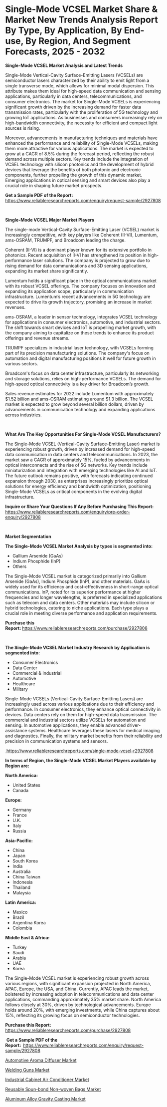 <p><h1>Single-Mode VCSEL Market Share & Market New Trends Analysis Report By Type, By Application, By End-use, By Region, And Segment Forecasts, 2025 - 2032</h1></p><p><strong>Single-Mode VCSEL Market Analysis and Latest Trends</strong></p>
<p><p>Single-Mode Vertical-Cavity Surface-Emitting Lasers (VCSELs) are semiconductor lasers characterized by their ability to emit light from a single transverse mode, which allows for minimal modal dispersion. This attribute makes them ideal for high-speed data communication and sensing applications, particularly in data centers, telecommunications, and consumer electronics. The market for Single-Mode VCSELs is experiencing significant growth driven by the increasing demand for faster data transmission rates, particularly with the proliferation of 5G technology and growing IoT applications. As businesses and consumers increasingly rely on high-bandwidth connectivity, the necessity for efficient and compact light sources is rising.</p><p>Moreover, advancements in manufacturing techniques and materials have enhanced the performance and reliability of Single-Mode VCSELs, making them more attractive for various applications. The market is expected to grow at a CAGR of 8.5% during the forecast period, reflecting the robust demand across multiple sectors. Key trends include the integration of VCSEL technology with silicon photonics and the development of hybrid devices that leverage the benefits of both photonic and electronic components, further propelling the growth of this dynamic market. Emerging applications in optical sensing and smart devices also play a crucial role in shaping future market prospects.</p></p>
<p><strong>Get a Sample PDF of the Report:&nbsp;</strong> <a href="https://www.reliableresearchreports.com/enquiry/request-sample/2927808?utm_campaign=24&utm_medium=2&utm_source=Github&utm_content=ia&utm_term=12032025&utm_id=single-mode-vcsel">https://www.reliableresearchreports.com/enquiry/request-sample/2927808</a></p>
<p>&nbsp;</p>
<p><strong>Single-Mode VCSEL Major Market Players</strong></p>
<p><p>The single-mode Vertical-Cavity Surface-Emitting Laser (VCSEL) market is increasingly competitive, with key players like Coherent (II-VI), Lumentum, ams-OSRAM, TRUMPF, and Broadcom leading the charge. </p><p>Coherent (II-VI) is a dominant player known for its extensive portfolio in photonics. Recent acquisition of II-VI has strengthened its position in high-performance laser solutions. The company is projected to grow due to rising demand for data communications and 3D sensing applications, expanding its market share significantly.</p><p>Lumentum holds a significant place in the optical communications market with its robust VCSEL offerings. The company focuses on innovation and expanding its application scope, particularly in communication infrastructure. Lumentum’s recent advancements in 5G technology are expected to drive its growth trajectory, promising an increase in market revenues.</p><p>ams-OSRAM, a leader in sensor technology, integrates VCSEL technology for applications in consumer electronics, automotive, and industrial sectors. The shift towards smart devices and IoT is propelling market growth, with the company aiming to capitalize on these trends to enhance its product offerings and revenue streams.</p><p>TRUMPF specializes in industrial laser technology, with VCSELs forming part of its precision manufacturing solutions. The company's focus on automation and digital manufacturing positions it well for future growth in various sectors.</p><p>Broadcom's focus on data center infrastructure, particularly its networking and storage solutions, relies on high-performance VCSELs. The demand for high-speed optical connectivity is a key driver for Broadcom’s growth.</p><p>Sales revenue estimates for 2022 include Lumentum with approximately $1.52 billion and ams-OSRAM estimating around $1.3 billion. The VCSEL market is expected to grow beyond several billion dollars, driven by advancements in communication technology and expanding applications across industries.</p></p>
<p>&nbsp;</p>
<p><strong>What Are The Key Opportunities For Single-Mode VCSEL Manufacturers?</strong></p>
<p><p>The Single-Mode VCSEL (Vertical-Cavity Surface-Emitting Laser) market is experiencing robust growth, driven by increased demand for high-speed data communication in data centers and telecommunications. In 2023, the market saw a CAGR of approximately 15%, fueled by advancements in optical interconnects and the rise of 5G networks. Key trends include miniaturization and integration with emerging technologies like AI and IoT. The future outlook remains positive, with forecasts indicating continued expansion through 2030, as enterprises increasingly prioritize optical solutions for energy efficiency and bandwidth optimization, positioning Single-Mode VCSELs as critical components in the evolving digital infrastructure.</p></p>
<p><strong>Inquire or Share Your Questions If Any Before Purchasing This Report:</strong> <a href="https://www.reliableresearchreports.com/enquiry/pre-order-enquiry/2927808?utm_campaign=24&utm_medium=2&utm_source=Github&utm_content=ia&utm_term=12032025&utm_id=single-mode-vcsel">https://www.reliableresearchreports.com/enquiry/pre-order-enquiry/2927808</a></p>
<p>&nbsp;</p>
<p><strong>Market Segmentation</strong></p>
<p><strong>The Single-Mode VCSEL Market Analysis by types is segmented into:</strong></p>
<p><ul><li>Gallium Arsenide (GaAs)</li><li>Indium Phosphide (InP)</li><li>Others</li></ul></p>
<p><p>The Single-Mode VCSEL market is categorized primarily into Gallium Arsenide (GaAs), Indium Phosphide (InP), and other materials. GaAs is widely used for its efficiency and cost-effectiveness in short-range optical communications. InP, noted for its superior performance at higher frequencies and longer wavelengths, is preferred in specialized applications such as telecom and data centers. Other materials may include silicon or hybrid technologies, catering to niche applications. Each type plays a crucial role in meeting diverse performance and application requirements.</p></p>
<p><strong>Purchase this Report:&nbsp;</strong><a href="https://www.reliableresearchreports.com/purchase/2927808?utm_campaign=24&utm_medium=2&utm_source=Github&utm_content=ia&utm_term=12032025&utm_id=single-mode-vcsel">https://www.reliableresearchreports.com/purchase/2927808</a></p>
<p>&nbsp;</p>
<p><strong>The Single-Mode VCSEL Market Industry Research by Application is segmented into:</strong></p>
<p><ul><li>Consumer Electronics</li><li>Data Center</li><li>Commercial & Industrial</li><li>Automotive</li><li>Healthcare</li><li>Military</li></ul></p>
<p><p>Single-Mode VCSELs (Vertical-Cavity Surface-Emitting Lasers) are increasingly used across various applications due to their efficiency and performance. In consumer electronics, they enhance optical connectivity in devices. Data centers rely on them for high-speed data transmission. The commercial and industrial sectors utilize VCSELs for automation and sensing. In automotive applications, they enable advanced driver-assistance systems. Healthcare leverages these lasers for medical imaging and diagnostics. Finally, the military market benefits from their reliability and precision in communication systems and sensors.</p></p>
<p><a href="https://www.reliableresearchreports.com/single-mode-vcsel-r2927808?utm_campaign=24&utm_medium=2&utm_source=Github&utm_content=ia&utm_term=12032025&utm_id=single-mode-vcsel">&nbsp;https://www.reliableresearchreports.com/single-mode-vcsel-r2927808</a></p>
<p><strong>In terms of Region, the Single-Mode VCSEL Market Players available by Region are:</strong></p>
<p>
    <p> <strong> North America: </strong>
        <ul>
            <li>United States</li>
            <li>Canada</li>
        </ul>
        </p> 
    <p> <strong> Europe: </strong>
        <ul>
            <li>Germany</li>
            <li>France</li>
            <li>U.K.</li>
            <li>Italy</li>
            <li>Russia</li>
        </ul>
        </p> 
    <p> <strong> Asia-Pacific: </strong>
        <ul>
            <li>China</li>
            <li>Japan</li>
            <li>South Korea</li>
            <li>India</li>
            <li>Australia</li>
            <li>China Taiwan</li>
            <li>Indonesia</li>
            <li>Thailand</li>
            <li>Malaysia</li>
        </ul>
        </p> 
    <p> <strong> Latin America: </strong>
        <ul>
            <li>Mexico</li>
            <li>Brazil</li>
            <li>Argentina Korea</li>
            <li>Colombia</li>
        </ul>
        </p> 
    <p> <strong> Middle East & Africa: </strong>
        <ul>
            <li>Turkey</li>
            <li>Saudi</li>
            <li>Arabia</li>
            <li>UAE</li>
            <li>Korea</li>
        </ul>
    </p>
    </p>
<p><p>The Single-Mode VCSEL market is experiencing robust growth across various regions, with significant expansion projected in North America, APAC, Europe, the USA, and China. Currently, APAC leads the market, bolstered by increasing adoption in telecommunications and data center applications, commanding approximately 35% market share. North America follows closely at 30%, driven by technological advancements. Europe holds around 20%, with emerging investments, while China captures about 15%, reflecting its growing focus on semiconductor technologies.</p></p>
<p><strong>Purchase this Report: </strong><a href="https://www.reliableresearchreports.com/purchase/2927808?utm_campaign=24&utm_medium=2&utm_source=Github&utm_content=ia&utm_term=12032025&utm_id=single-mode-vcsel">https://www.reliableresearchreports.com/purchase/2927808</a></p>
<p>&nbsp;<strong>Get a Sample PDF of the Report:&nbsp;&nbsp;</strong><a href="https://www.reliableresearchreports.com/enquiry/request-sample/2927808?utm_campaign=24&utm_medium=2&utm_source=Github&utm_content=ia&utm_term=12032025&utm_id=single-mode-vcsel">https://www.reliableresearchreports.com/enquiry/request-sample/2927808</a></p>
<p><strong></strong></p>
<p><p><a href="https://github.com/cobinaydin13/Market-Research-Report-List-1/blob/main/automotive-aroma-diffuser-market.md?utm_campaign=24&utm_medium=2&utm_source=Github&utm_content=ia&utm_term=12032025&utm_id=single-mode-vcsel">Automotive Aroma Diffuser Market</a></p><p><a href="https://github.com/osamhcombre/Market-Research-Report-List-1/blob/main/welding-guns-market.md?utm_campaign=24&utm_medium=2&utm_source=Github&utm_content=ia&utm_term=12032025&utm_id=single-mode-vcsel">Welding Guns Market</a></p><p><a href="https://github.com/cachaskluwe/Market-Research-Report-List-1/blob/main/industrial-cabinet-air-conditioner-market.md?utm_campaign=24&utm_medium=2&utm_source=Github&utm_content=ia&utm_term=12032025&utm_id=single-mode-vcsel">Industrial Cabinet Air Conditioner Market</a></p><p><a href="https://github.com/jenevycachat/Market-Research-Report-List-1/blob/main/reusable-spun-bond-non-woven-bags-market.md?utm_campaign=24&utm_medium=2&utm_source=Github&utm_content=ia&utm_term=12032025&utm_id=single-mode-vcsel">Reusable Spun-bond Non-woven Bags Market</a></p><p><a href="https://github.com/mehakmiamid1/Market-Research-Report-List-1/blob/main/aluminum-alloy-gravity-casting-market.md?utm_campaign=24&utm_medium=2&utm_source=Github&utm_content=ia&utm_term=12032025&utm_id=single-mode-vcsel">Aluminum Alloy Gravity Casting Market</a></p></p>